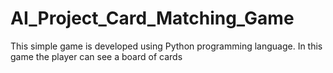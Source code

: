 # AI_Project_Card_Matching_Game
This simple game is developed using Python programming language. In this game the player can see a board of cards 
